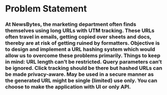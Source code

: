 

# Problem Statement

### At NewsBytes, the marketing department often finds themselves using long URLs with UTM tracking. These URLs often travel in emails, getting copied over sheets and docs, thereby are at risk of getting ruined by formatters. Objective is to design and implement a URL hashing system which would allow us to overcome these problems primarily. Things to keep in mind: URL length can’t be restricted. Query parameters can’t be ignored. Click tracking should be there but hashed URLs can be made privacy-aware. May be used in a secure manner as the generated URL might be single (limited) use only. You can choose to make the application with UI or only API.